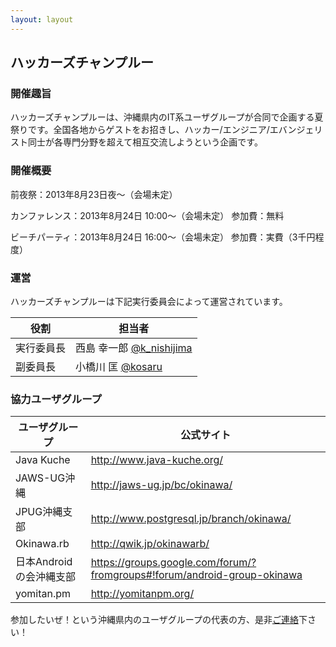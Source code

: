 ```yaml
---
layout: layout
---
```



ハッカーズチャンプルー
--------------------------------------------------------------------------------


### 開催趣旨

ハッカーズチャンプルーは、沖縄県内のIT系ユーザグループが合同で企画する夏祭りです。全国各地からゲストをお招きし、ハッカー/エンジニア/エバンジェリスト同士が各専門分野を超えて相互交流しようという企画です。

### 開催概要

前夜祭：2013年8月23日夜〜（会場未定）

カンファレンス：2013年8月24日 10:00〜（会場未定）
参加費：無料

ビーチパーティ：2013年8月24日 16:00〜（会場未定）
参加費：実費（3千円程度）

### 運営

ハッカーズチャンプルーは下記実行委員会によって運営されています。


役割       | 担当者
---------- | ------------------------------------------------------------------
実行委員長 | 西島 幸一郎 [@k_nishijima](https://twitter.com/k_nishijima)
副委員長   | 小橋川 匡 [@kosaru](https://twitter.com/kosaru)


### 協力ユーザグループ

ユーザグループ          | 公式サイト                                                              
----------------------- | -------------------------------------------------------------------------
Java Kuche              | http://www.java-kuche.org/
JAWS-UG沖縄             | http://jaws-ug.jp/bc/okinawa/                                            
JPUG沖縄支部            | http://www.postgresql.jp/branch/okinawa/                                 
Okinawa.rb              | http://qwik.jp/okinawarb/                                                
日本Androidの会沖縄支部 | https://groups.google.com/forum/?fromgroups#!forum/android-group-okinawa 
yomitan.pm              | http://yomitanpm.org/                                                    


参加したいぜ！という沖縄県内のユーザグループの代表の方、是非[ご連絡](https://docs.google.com/forms/d/1MGJ4bVv8hpyXeLjvcGzZDpl838ZGHPA_plLqX_BJSbA/viewform)下さい！
